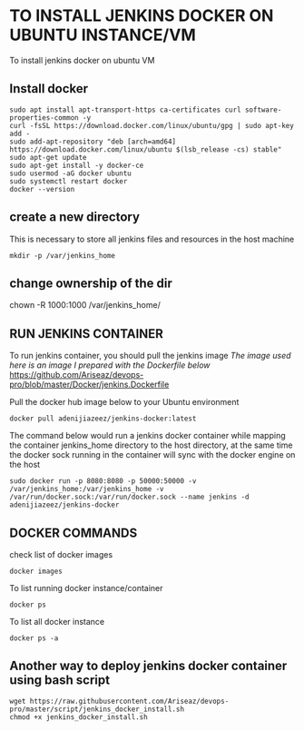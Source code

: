 # TO INSTALL JENKINS DOCKER ON UBUNTU INSTANCE/VM

To install jenkins docker on ubuntu VM

## Install docker

```
sudo apt install apt-transport-https ca-certificates curl software-properties-common -y
curl -fsSL https://download.docker.com/linux/ubuntu/gpg | sudo apt-key add -
sudo add-apt-repository "deb [arch=amd64] https://download.docker.com/linux/ubuntu $(lsb_release -cs) stable"
sudo apt-get update
sudo apt-get install -y docker-ce
sudo usermod -aG docker ubuntu
sudo systemctl restart docker
docker --version
```

## create a new directory
This is necessary to store all jenkins files and resources in the host machine
```
mkdir -p /var/jenkins_home
```
## change ownership of the dir
chown -R 1000:1000 /var/jenkins_home/

## RUN JENKINS CONTAINER

To run jenkins container, you should pull the jenkins image
_The image used here is an image I prepared with the Dockerfile below_
https://github.com/Ariseaz/devops-pro/blob/master/Docker/jenkins.Dockerfile

Pull the docker hub image below to your Ubuntu environment
```
docker pull adenijiazeez/jenkins-docker:latest
```
The command below would run a jenkins docker container while mapping the container jenkins_home directory to the host directory, at the same time the docker sock running in the container will sync with the docker engine on the host

```
sudo docker run -p 8080:8080 -p 50000:50000 -v /var/jenkins_home:/var/jenkins_home -v /var/run/docker.sock:/var/run/docker.sock --name jenkins -d adenijiazeez/jenkins-docker
```

## DOCKER COMMANDS

check list of docker images
```
docker images
```
To list running docker instance/container
```
docker ps
```
To list all docker instance

```
docker ps -a
```

## Another way to deploy jenkins docker container using bash script

```
wget https://raw.githubusercontent.com/Ariseaz/devops-pro/master/script/jenkins_docker_install.sh
chmod +x jenkins_docker_install.sh
```
